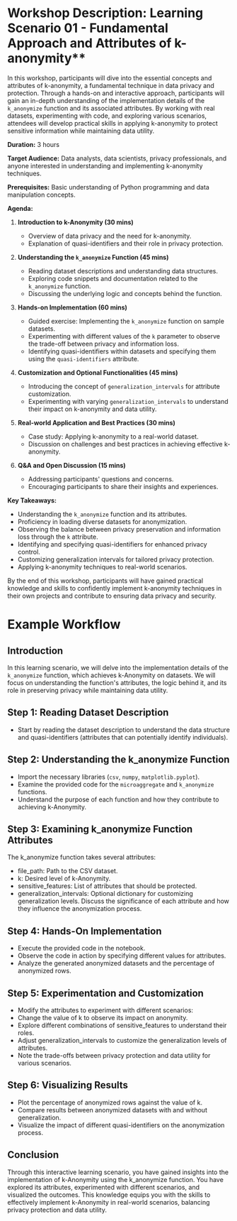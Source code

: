# Workshop Description: Learning Scenario 01 - Fundamental Approach and Attributes of k-anonymity**

In this workshop, participants will dive into the essential concepts and attributes of k-anonymity, a fundamental technique in data privacy and protection. Through a hands-on and interactive approach, participants will gain an in-depth understanding of the implementation details of the `k_anonymize` function and its associated attributes. By working with real datasets, experimenting with code, and exploring various scenarios, attendees will develop practical skills in applying k-anonymity to protect sensitive information while maintaining data utility.

**Duration:** 3 hours

**Target Audience:** Data analysts, data scientists, privacy professionals, and anyone interested in understanding and implementing k-anonymity techniques.

**Prerequisites:** Basic understanding of Python programming and data manipulation concepts.

**Agenda:**

1.  **Introduction to k-Anonymity (30 mins)**
    
    -   Overview of data privacy and the need for k-anonymity.
    -   Explanation of quasi-identifiers and their role in privacy protection.
2.  **Understanding the `k_anonymize` Function (45 mins)**
    
    -   Reading dataset descriptions and understanding data structures.
    -   Exploring code snippets and documentation related to the `k_anonymize` function.
    -   Discussing the underlying logic and concepts behind the function.
3.  **Hands-on Implementation (60 mins)**
    
    -   Guided exercise: Implementing the `k_anonymize` function on sample datasets.
    -   Experimenting with different values of the `k` parameter to observe the trade-off between privacy and information loss.
    -   Identifying quasi-identifiers within datasets and specifying them using the `quasi-identifiers` attribute.
4.  **Customization and Optional Functionalities (45 mins)**
    
    -   Introducing the concept of `generalization_intervals` for attribute customization.
    -   Experimenting with varying `generalization_intervals` to understand their impact on k-anonymity and data utility.
5.  **Real-world Application and Best Practices (30 mins)**
    
    -   Case study: Applying k-anonymity to a real-world dataset.
    -   Discussion on challenges and best practices in achieving effective k-anonymity.
6.  **Q&A and Open Discussion (15 mins)**
    
    -   Addressing participants' questions and concerns.
    -   Encouraging participants to share their insights and experiences.

**Key Takeaways:**

-   Understanding the `k_anonymize` function and its attributes.
-   Proficiency in loading diverse datasets for anonymization.
-   Observing the balance between privacy preservation and information loss through the `k` attribute.
-   Identifying and specifying quasi-identifiers for enhanced privacy control.
-   Customizing generalization intervals for tailored privacy protection.
-   Applying k-anonymity techniques to real-world scenarios.

By the end of this workshop, participants will have gained practical knowledge and skills to confidently implement k-anonymity techniques in their own projects and contribute to ensuring data privacy and security.

# Example Workflow
## Introduction
In this learning scenario, we will delve into the implementation details of the `k_anonymize` function, which achieves k-Anonymity on datasets. We will focus on understanding the function's attributes, the logic behind it, and its role in preserving privacy while maintaining data utility.

## Step 1: Reading Dataset Description
- Start by reading the dataset description to understand the data structure and quasi-identifiers (attributes that can potentially identify individuals).

## Step 2: Understanding the k_anonymize Function
- Import the necessary libraries (`csv`, `numpy`, `matplotlib.pyplot`).
- Examine the provided code for the `microaggregate` and `k_anonymize` functions.
- Understand the purpose of each function and how they contribute to achieving k-Anonymity.

## Step 3: Examining k_anonymize Function Attributes
The k_anonymize function takes several attributes:
- file_path: Path to the CSV dataset.
- k: Desired level of k-Anonymity.
- sensitive_features: List of attributes that should be protected.
- generalization_intervals: Optional dictionary for customizing generalization levels.
Discuss the significance of each attribute and how they influence the anonymization process.


## Step 4: Hands-On Implementation
- Execute the provided code in the notebook.
- Observe the code in action by specifying different values for attributes.
- Analyze the generated anonymized datasets and the percentage of anonymized rows.

## Step 5: Experimentation and Customization
- Modify the attributes to experiment with different scenarios:
- Change the value of k to observe its impact on anonymity.
- Explore different combinations of sensitive_features to understand their roles.
- Adjust generalization_intervals to customize the generalization levels of attributes.
- Note the trade-offs between privacy protection and data utility for various scenarios.

## Step 6: Visualizing Results
- Plot the percentage of anonymized rows against the value of k.
- Compare results between anonymized datasets with and without generalization.
- Visualize the impact of different quasi-identifiers on the anonymization process.

## Conclusion
Through this interactive learning scenario, you have gained insights into the implementation of k-Anonymity using the k_anonymize function. You have explored its attributes, experimented with different scenarios, and visualized the outcomes. This knowledge equips you with the skills to effectively implement k-Anonymity in real-world scenarios, balancing privacy protection and data utility.
